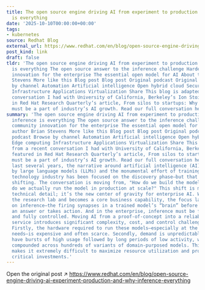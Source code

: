 ```yaml
---
title: The open source engine driving AI from experiment to production and why inference
  is everything
date: '2025-10-10T00:00:00+00:00'
tags:
- kubernetes
source: Redhat Blog
external_url: https://www.redhat.com/en/blog/open-source-engine-driving-ai-experiment-production-and-why-inference-everything
post_kind: link
draft: false
tldr: 'The open source engine driving AI from experiment to production and why inference
  is everything The open source answer to the inference challenge Hardening community
  innovation for the enterprise The essential open model for AI About the author Brian
  Stevens More like this Blog post Blog post Original podcast Original podcast Browse
  by channel Automation Artificial intelligence Open hybrid cloud Security Edge computing
  Infrastructure Applications Virtualization Share This blog is adapted from a recent
  conversation I had with University of California, Berkeley’s Ion Stoica, featured
  in Red Hat Research Quarterly’s article, From silos to startups: Why universities
  must be a part of industry’s AI growth. Read our full conversation here.'
summary: 'The open source engine driving AI from experiment to production and why
  inference is everything The open source answer to the inference challenge Hardening
  community innovation for the enterprise The essential open model for AI About the
  author Brian Stevens More like this Blog post Blog post Original podcast Original
  podcast Browse by channel Automation Artificial intelligence Open hybrid cloud Security
  Edge computing Infrastructure Applications Virtualization Share This blog is adapted
  from a recent conversation I had with University of California, Berkeley’s Ion Stoica,
  featured in Red Hat Research Quarterly’s article, From silos to startups: Why universities
  must be a part of industry’s AI growth. Read our full conversation here. For the
  last several years, the narrative around artificial intelligence (AI) has been dominated
  by large language models (LLMs) and the monumental effort of training them. The
  technology industry has been focused on the discovery phase—but that era is rapidly
  shifting. The conversation is moving from, "How do we build the model?" to, "How
  do we actually run the model in production at scale?" This shift is more than a
  technical detail; it’s the new center of gravity for enterprise AI. When AI leaves
  the research lab and becomes a core business capability, the focus lands squarely
  on inference—the firing synapses in a trained model’s “brain” before it generates
  an answer or takes action. And in the enterprise, inference must be fast, cost-effective,
  and fully controlled. Moving AI from a proof-of-concept into a reliable, production-grade
  service introduces significant complexity, cost, and control challenges for IT leaders.
  Firstly, the hardware required to run these models—especially at the scale the enterprise
  needs—is expensive and often scarce. Secondly, demand is unpredictable. You might
  have bursts of high usage followed by long periods of low activity, which can be
  compounded across hundreds of variants of domain-purposed models. This variability
  makes it extremely difficult to maximize resource utilization and protect those
  critical investments.'
---
```

Open the original post ↗ https://www.redhat.com/en/blog/open-source-engine-driving-ai-experiment-production-and-why-inference-everything

